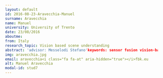 ```yaml
---
layout: default 
id: 2016-08-23-Aravecchia-Manuel
surname: Aravecchia
name: Manuel
university: University of Trento
date: 23/08/2016
aboutme: 
from: Italy
research_topic: Vision based scene understanding
abstract: 'advisor: Messelodi Stefano'keywords: sensor fusion vision-based localisation and tracking on hand-held devices'website: https&#58;//tev.fbk.eu/people/profile/aravecchia
img: aravecchia.jpg
email: aravecchia<i class="fa fa-at" aria-hidden="true"></i>fbk.eu
alt: Manuel Aravecchia
modal-id: stud7
---
```


